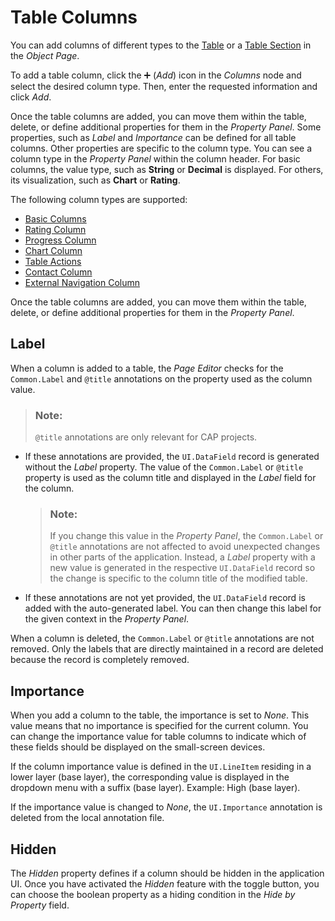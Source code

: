 <!-- loioa80d603f85164482b192eeeb2df535a2 -->

<link rel="stylesheet" type="text/css" href="../css/sap-icons.css"/>

# Table Columns

You can add columns of different types to the [Table](table-aaff7b1.md) or a [Table Section](table-section-fc59378.md) in the *Object Page*.

To add a table column, click the :heavy_plus_sign: \(*Add*\) icon in the *Columns* node and select the desired column type. Then, enter the requested information and click *Add*.

Once the table columns are added, you can move them within the table, delete, or define additional properties for them in the *Property Panel*. Some properties, such as *Label* and *Importance* can be defined for all table columns. Other properties are specific to the column type. You can see a column type in the *Property Panel* within the column header. For basic columns, the value type, such as **String** or **Decimal** is displayed. For others, its visualization, such as **Chart** or **Rating**.

The following column types are supported:

-   [Basic Columns](basic-columns-5f8c75b.md)
-   [Rating Column](rating-column-b2ba7b4.md)
-   [Progress Column](progress-column-0039256.md)
-   [Chart Column](chart-column-b78b302.md)
-   [Table Actions](table-actions-da1931b.md)
-   [Contact Column](contact-column-dc5931d.md)
-   [External Navigation Column](table-actions-da1931b.md)

Once the table columns are added, you can move them within the table, delete, or define additional properties for them in the *Property Panel*.



<a name="loioa80d603f85164482b192eeeb2df535a2__section_mwf_b1h_2sb"/>

## Label

When a column is added to a table, the *Page Editor* checks for the `Common.Label` and `@title` annotations on the property used as the column value.

> ### Note:  
> `@title` annotations are only relevant for CAP projects.

-   If these annotations are provided, the `UI.DataField` record is generated without the *Label* property. The value of the `Common.Label` or `@title` property is used as the column title and displayed in the *Label* field for the column.

    > ### Note:  
    > If you change this value in the *Property Panel*, the `Common.Label` or `@title` annotations are not affected to avoid unexpected changes in other parts of the application. Instead, a *Label* property with a new value is generated in the respective `UI.DataField` record so the change is specific to the column title of the modified table.

-   If these annotations are not yet provided, the `UI.DataField` record is added with the auto-generated label. You can then change this label for the given context in the *Property Panel*.

When a column is deleted, the `Common.Label` or `@title` annotations are not removed. Only the labels that are directly maintained in a record are deleted because the record is completely removed.



<a name="loioa80d603f85164482b192eeeb2df535a2__section_up3_szg_2sb"/>

## Importance

When you add a column to the table, the importance is set to *None*. This value means that no importance is specified for the current column. You can change the importance value for table columns to indicate which of these fields should be displayed on the small-screen devices.

If the column importance value is defined in the `UI.LineItem` residing in a lower layer \(base layer\), the corresponding value is displayed in the dropdown menu with a suffix \(base layer\). Example: High \(base layer\).

If the importance value is changed to *None*, the `UI.Importance` annotation is deleted from the local annotation file.



<a name="loioa80d603f85164482b192eeeb2df535a2__section_egg_grw_m2c"/>

## Hidden

The *Hidden* property defines if a column should be hidden in the application UI. Once you have activated the *Hidden* feature with the toggle button, you can choose the boolean property as a hiding condition in the *Hide by Property* field.

